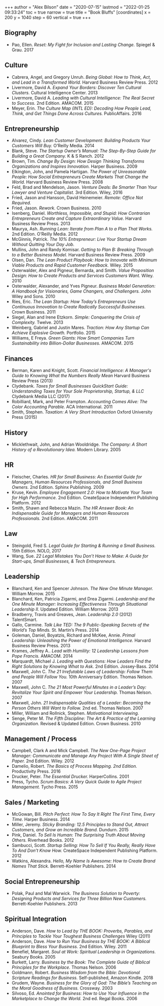 +++
author = "Alex Bilson"
date = "2020-07-15"
lastmod = "2022-01-25 09:33:24"
toc = true
narrow = true
title = "Book Bluffs"
[coordinates]
    x = 200
    y = 1040
    step = 60
    vertical = true
+++
## Biography
- Pao, Ellen. _Reset: My Fight for Inclusion and Lasting Change._ Spiegel & Grau. 2017

## Culture
- Cabrera, Angel, and Gregory Unruh. _Being Global: How to Think, Act, and Lead in a Transformed World._ Harvard Business Review Press. 2012
- Livermore, David A. _Expand Your Borders: Discover Ten Cultural Clusters._ Cultural Intelligence Center. 2013
- Livermore, David A. _Leading with Cultural Intelligence: The Real Secret to Success._ 2nd Edition. AMACOM. 2015
- Meyer, Erin. _The Culture Map (INTL ED): Decoding How People Lead, Think, and Get Things Done Across Cultures._ PublicAffairs. 2016

## Entrepreneurship
- Alvarez, Cindy. _Lean Customer Development: Building Products Your Customers Will Buy._ O’Reilly Media. 2014
- Blank, Steve. _The Startup Owner’s Manual: The Step-By-Step Guide for Building a Great Company._ K & S Ranch. 2012
- Brown, Tim. _Change By Design: How Design Thinking Transforms Organizations and Inspires Innovation._ Harper Business. 2009
- Elkington, John, and Pamela Hartigan. _The Power of Unreasonable People: How Social Entrepreneurs Create Markets That Change the World._ Harvard Business Review Press. 2008
- Feld, Brad and Mendelson, Jason. _Venture Deals: Be Smarter Than Your Lawyer and Venture Capitalist._ 3rd Edition. Wiley, 2016
- Fried, Jason and Hansson, David Heinemeier. _Remote: Office Not Required._
- Fried, Jason. _Rework._ Crown Business. 2010
- Isenberg, Daniel. _Worthless, Impossible, and Stupid: How Contrarian Entrepreneurs Create and Capture Extraordinary Value._ Harvard Business Review Press. 2013
- Maurya, Ash. _Running Lean: Iterate from Plan A to a Plan That Works._ 2nd Edition. O’Reilly Media. 2012
- McGinnis, Patrick. _The 10% Entrepreneur: Live Your Startup Dream Without Quitting Your Day Job._
- Mullins, John and Randy Komisar. _Getting to Plan B: Breaking Through to a Better Business Model._ Harvard Business Review Press. 2009
- Olsen, Dan. _The Lean Product Playbook: How to Innovate with Minimum Viable Products and Rapid Customer Feedback._ Wiley. 2015
- Osterwalder, Alex and Pigneur, Bernarda, and Smith. _Value Proposition Design: How to Create Products and Services Customers Want._ Wiley. 2010
- Osterwalder, Alexander, and Yves Pigneur. _Business Model Generation: A Handbook for Visionaries, Game Changers, and Challengers._ John Wiley and Sons. 2010
- Ries, Eric. _The Lean Startup: How Today’s Entrepreneurs Use Continuous Innovation to Create Radically Successful Businesses._ Crown Business. 2011
- Siegel, Alan and Irene Etzkorn. _Simple: Conquering the Crisis of Complexity._ Twelve. 2013
- Weinberg, Gabriel and Justin Mares. _Traction: How Any Startup Can Achieve Explosive Growth._ Portfolio. 2015
- Williams, E Freya. _Green Giants: How Smart Companies Turn Sustainability into Billion-Dollar Businesses._ AMACOM. 2015

## Finances
- Berman, Karen and Knight, Scott. _Financial Intelligence: A Manager's Guide to Knowing What the Numbers Really Mean_ Harvard Business Review Press (2013)
- Clydebank. _Taxes for Small Businesses QuickStart Guide: Understanding Taxes for Your Sole Proprietorship, Startup, & LLC_ Clydebank Media LLC (2017)
- Robilliard, Mark, and Peter Frampton. _Accounting Comes Alive: The Color Accounting Parable._ ACA International. 2011
- Smith, Stephen. _Taxation: A Very Short Introduction_ Oxford University Press (2015)

## History
- Micklethwait, John, and Adrian Wooldridge. _The Company: A Short History of a Revolutionary Idea._ Modern Library. 2005

## HR
- Fleischer, Charles. _HR for Small Business: An Essential Guide for Managers, Human Resources Professionals, and Small Business Owners._ 2nd Edition. Sphinx Publishing. 2009
- Kruse, Kevin. _Employee Engagement 2.0: How to Motivate Your Team for High Performance._ 2nd Edition. CreateSpace Independent Publishing Platform. 2012
- Smith, Shawn and Rebecca Mazin. _The HR Answer Book: An Indispensable Guide for Managers and Human Resources Professionals._ 2nd Edition. AMACOM. 2011

## Law
- Steingold, Fred S. _Legal Guide for Starting & Running a Small Business._ 15th Edition. NOLO, 2017
- Wang, Sue. _22 Legal Mistakes You Don’t Have to Make: A Guide for Start-ups, Small Businesses, & Tech Entrepreneurs._

## Leadership
- Blanchard, Ken and Spencer Johnson. _The New One Minute Manager._ William Morrow. 2015
- Blanchard, Ken, Patricia Zigarmi, and Drea Zigarmi. _Leadership and the One Minute Manager: Increasing Effectiveness Through Situational Leadership II._ Updated Edition. William Morrow. 2013
- Bradberry, Travis and Greaves, Jean. _Leadership 2.0_ (2012) TalentSmart.
- Gallo, Carmine. _Talk Like TED: The 9 Public-Speaking Secrets of the World’s Top Minds._ St. Martin’s Press. 2014
- Goleman, Daniel, Boyatzis, Richard and McKee, Annie. _Primal Leadership: Unleashing the Power of Emotional Intelligence._ Harvard Business Review Press. 2013
- Krames, Jeffrey A.. _Lead with Humility: 12 Leadership Lessons from Pope Francis._ AMACOM. 2014
- Marquardt, Michael J. _Leading with Questions: How Leaders Find the Right Solutions by Knowing What to Ask._ 2nd Edition. Jossey-Bass. 2014
- Maxwell, John C. _The 21 Irrefutable Laws of Leadership: Follow Them and People Will Follow You._ 10th Anniversary Edition. Thomas Nelson. 2007
- Maxwell, John C. _The 21 Most Powerful Minutes in a Leader’s Day: Revitalize Your Spirit and Empower Your Leadership._ Thomas Nelson. 2007
- Maxwell, John. _21 Indispensable Qualities of a Leader: Becoming the Person Others Will Want to Follow._ 2nd ed. Thomas Nelson. 2007
- Miller, William and Rollnick, Stephen. _Motivational Interviewing._
- Senge, Peter M. _The Fifth Discipline: The Art & Practice of the Learning Organization._ Revised & Updated Edition. Crown Business. 2010

## Management / Process
- Campbell, Clark A and Mick Campbell. _The New One-Page Project Manager: Communicate and Manage Any Project With A Single Sheet of Paper._ 2nd Edition. Wiley. 2012
- Damelio, Robert. _The Basics of Process Mapping. 2nd Edition._ Productivity Press. 2016
- Drucker, Peter. _The Essential Drucker._ HarperCollins. 2001
- Press, Tycho. _Scrum Basics: A Very Quick Guide to Agile Project Management._ Tycho Press. 2015

## Sales / Marketing
- McGowan, Bill. _Pitch Perfect: How To Say It Right The First Time, Every Time._ Harper Business. 2014
- Miller, Jeremy. _Sticky Branding: 12.5 Principles to Stand Out, Attract Customers, and Grow an Incredible Brand._ Dundurn. 2015
- Pink, Daniel. _To Sell Is Human: The Surprising Truth About Moving Others._ Riverhead Books. 2012
- Sambucci, Scott. _Startup Selling: How To Sell If You Really, Really Have To And Don’t Know How._ CreateSpace Independent Publishing Platform. 2012
- Watkins, Alexandra. _Hello, My Name Is Awesome: How to Create Brand Names That Stick._ Berrett-Koehler Publishers. 2014

## Social Entrepreneurship
- Polak, Paul and Mal Warwick. _The Business Solution to Poverty: Designing Products and Services for Three Billion New Customers._ Berrett-Koehler Publishers. 2013

## Spiritual Integration
- Anderson, Dave. _How to Lead by THE BOOK: Proverbs, Parables, and Principles to Tackle Your Toughest Business Challenges_ Wiley (2011)
- Anderson, Dave. _How to Run Your Business by THE BOOK: A Biblical Blueprint to Bless Your Business._ 2nd Edition. Wiley. 2011
- Benefiel, Margaret. _Soul at Work: Spiritual Leadership in Organizations._ Seabury Books. 2005
- Burkett, Larry. _Business by the Book: The Complete Guide of Biblical Principles for the Workplace._ Thomas Nelson. 2006
- Goldmann, Robert. _Business Wisdom from the Bible: Devotional Scripture Readings for Business._ Self-published, Amazon Kindle. 2018
- Grudem, Wayne. _Business for the Glory of God: The Bible’s Teaching on the Moral Goodness of Business._ Crossway. 2003
- Silvoso, Ed. _Anointed for Business: How to Use Your Influence in the Marketplace to Change the World._ 2nd ed. Regal Books. 2006

